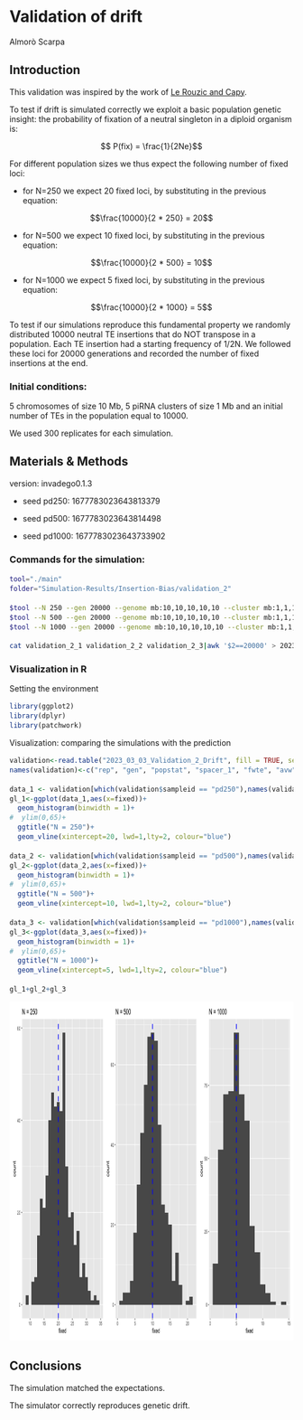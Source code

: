 Validation of drift
================
Almorò Scarpa

## Introduction

This validation was inspired by the work of [Le Rouzic and
Capy](http://www.genetics.org/content/169/2/1033).

To test if drift is simulated correctly we exploit a basic population
genetic insight: the probability of fixation of a neutral singleton in a
diploid organism is:

$$ P(fix) = \frac{1}{2Ne}$$

For different population sizes we thus expect the following number of
fixed loci:

-   for N=250 we expect 20 fixed loci, by substituting in the previous
    equation:
    
$$\frac{10000}{2 * 250} = 20$$

-   for N=500 we expect 10 fixed loci, by substituting in the previous
    equation:

$$\frac{10000}{2 * 500} = 10$$

-   for N=1000 we expect 5 fixed loci, by substituting in the previous
    equation:

$$\frac{10000}{2 * 1000} = 5$$

To test if our simulations reproduce this fundamental property we
randomly distributed 10000 neutral TE insertions that do NOT transpose
in a population. Each TE insertion had a starting frequency of 1/2N. We
followed these loci for 20000 generations and recorded the number of
fixed insertions at the end.

### Initial conditions:

5 chromosomes of size 10 Mb, 5 piRNA clusters of size 1 Mb and an
initial number of TEs in the population equal to 10000.

We used 300 replicates for each simulation.

## Materials & Methods

version: invadego0.1.3

-   seed pd250: 1677783023643813379

-   seed pd500: 1677783023643814498

-   seed pd1000: 1677783023643733902

### Commands for the simulation:

``` bash
tool="./main"
folder="Simulation-Results/Insertion-Bias/validation_2"

$tool --N 250 --gen 20000 --genome mb:10,10,10,10,10 --cluster mb:1,1,1,1,1 --rr 4,4,4,4,4 --rep 500 --u 0.0 --basepop "10000(0)" --steps 20000 --sampleid pd250> $folder/validation_2_1 &       
$tool --N 500 --gen 20000 --genome mb:10,10,10,10,10 --cluster mb:1,1,1,1,1 --rr 4,4,4,4,4 --rep 500 --u 0.0 --basepop "10000(0)" --steps 20000 --sampleid pd500> $folder/validation_2_2 &  
$tool --N 1000 --gen 20000 --genome mb:10,10,10,10,10 --cluster mb:1,1,1,1,1 --rr 4,4,4,4,4 --rep 500 --u 0.0 --basepop "10000(0)" --steps 20000 --sampleid pd1000> $folder/validation_2_3

cat validation_2_1 validation_2_2 validation_2_3|awk '$2==20000' > 2023_03_03_Validation_2_Drift
```

### Visualization in R

Setting the environment

``` r
library(ggplot2)
library(dplyr)
library(patchwork)
```

Visualization: comparing the simulations with the prediction

``` r
validation<-read.table("2023_03_03_Validation_2_Drift", fill = TRUE, sep = "\t")
names(validation)<-c("rep", "gen", "popstat", "spacer_1", "fwte", "avw", "minw","avtes", "avpopfreq", "fixed", "spacer_2", "phase", "fwcli","avcli","fixcli","spacer_4","avbias","3tot", "3cluster", "spacer 5", "sampleid")

data_1 <- validation[which(validation$sampleid == "pd250"),names(validation) %in% c("rep","fixed")]
gl_1<-ggplot(data_1,aes(x=fixed))+
  geom_histogram(binwidth = 1)+
#  ylim(0,65)+
  ggtitle("N = 250")+
  geom_vline(xintercept=20, lwd=1,lty=2, colour="blue")

data_2 <- validation[which(validation$sampleid == "pd500"),names(validation) %in% c("rep","fixed")]
gl_2<-ggplot(data_2,aes(x=fixed))+
  geom_histogram(binwidth = 1)+
#  ylim(0,65)+
  ggtitle("N = 500")+
  geom_vline(xintercept=10, lwd=1,lty=2, colour="blue")

data_3 <- validation[which(validation$sampleid == "pd1000"),names(validation) %in% c("rep","fixed")]
gl_3<-ggplot(data_3,aes(x=fixed))+
  geom_histogram(binwidth = 1)+
#  ylim(0,65)+
  ggtitle("N = 1000")+
  geom_vline(xintercept=5, lwd=1,lty=2, colour="blue")

gl_1+gl_2+gl_3

```
<p align="center">
<img src="images/2023_03_03_Validation_2_Drift.png" width="900" height="600" alt="Fixed vs. Count">
</p>


## Conclusions

The simulation matched the expectations.

The simulator correctly reproduces genetic drift.
